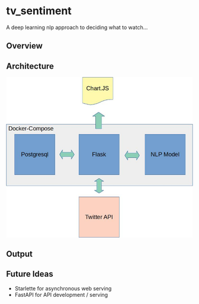# tv_sentiment
A deep learning nlp approach to deciding what to watch...

## Overview

## Architecture

![Architecture](resources/architecture.jpg)

## Output

## Future Ideas

* Starlette for asynchronous web serving
* FastAPI for API development / serving
